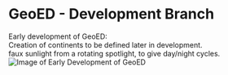 # GeoED - Development Branch

Early development of GeoED:  
Creation of continents to be defined later in development.  
faux sunlight from a rotating spotlight, to give day/night cycles.  
![Image of Early Development of GeoED](http://i64.tinypic.com/izyu6g.png)
